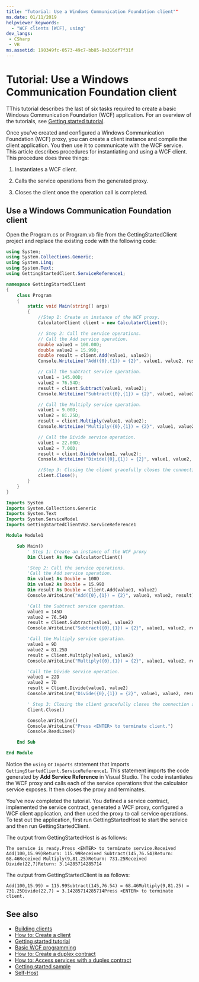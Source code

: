 ```yaml
---
title: "Tutorial: Use a Windows Communication Foundation client""
ms.date: 01/11/2019
helpviewer_keywords:
  - "WCF clients [WCF], using"
dev_langs:
 - CSharp
 - VB
ms.assetid: 190349fc-0573-49c7-bb85-8e316df7f31f
---
```

# Tutorial: Use a Windows Communication Foundation client

TThis tutorial describes the last of six tasks required to create a basic Windows Communication Foundation (WCF) application. For an overview of the tutorials, see [Getting started tutorial](getting-started-tutorial.md).

Once you've created and configured a Windows Communication Foundation (WCF) proxy, you can create a client instance and compile the client application. You then use it to communicate with the WCF service. This article describes procedures for instantiating and using a WCF client. This procedure does three things:

1.  Instantiates a WCF client.

2.  Calls the service operations from the generated proxy.

3.  Closes the client once the operation call is completed.

## Use a Windows Communication Foundation client

Open the Program.cs or Program.vb file from the GettingStartedClient project and replace the existing code with the following code:

```csharp
using System;
using System.Collections.Generic;
using System.Linq;
using System.Text;
using GettingStartedClient.ServiceReference1;

namespace GettingStartedClient
{
    class Program
    {
        static void Main(string[] args)
        {
            //Step 1: Create an instance of the WCF proxy.
            CalculatorClient client = new CalculatorClient();

            // Step 2: Call the service operations.
            // Call the Add service operation.
            double value1 = 100.00D;
            double value2 = 15.99D;
            double result = client.Add(value1, value2);
            Console.WriteLine("Add({0},{1}) = {2}", value1, value2, result);

            // Call the Subtract service operation.
            value1 = 145.00D;
            value2 = 76.54D;
            result = client.Subtract(value1, value2);
            Console.WriteLine("Subtract({0},{1}) = {2}", value1, value2, result);

            // Call the Multiply service operation.
            value1 = 9.00D;
            value2 = 81.25D;
            result = client.Multiply(value1, value2);
            Console.WriteLine("Multiply({0},{1}) = {2}", value1, value2, result);

            // Call the Divide service operation.
            value1 = 22.00D;
            value2 = 7.00D;
            result = client.Divide(value1, value2);
            Console.WriteLine("Divide({0},{1}) = {2}", value1, value2, result);

            //Step 3: Closing the client gracefully closes the connection and cleans up resources.
            client.Close();
        }
    }
}
```

```vb
Imports System
Imports System.Collections.Generic
Imports System.Text
Imports System.ServiceModel
Imports GettingStartedClientVB2.ServiceReference1

Module Module1

    Sub Main()
        ' Step 1: Create an instance of the WCF proxy
        Dim Client As New CalculatorClient()

        'Step 2: Call the service operations.
        'Call the Add service operation.
        Dim value1 As Double = 100D
        Dim value2 As Double = 15.99D
        Dim result As Double = Client.Add(value1, value2)
        Console.WriteLine("Add({0},{1}) = {2}", value1, value2, result)

        'Call the Subtract service operation.
        value1 = 145D
        value2 = 76.54D
        result = Client.Subtract(value1, value2)
        Console.WriteLine("Subtract({0},{1}) = {2}", value1, value2, result)

        'Call the Multiply service operation.
        value1 = 9D
        value2 = 81.25D
        result = Client.Multiply(value1, value2)
        Console.WriteLine("Multiply({0},{1}) = {2}", value1, value2, result)

        'Call the Divide service operation.
        value1 = 22D
        value2 = 7D
        result = Client.Divide(value1, value2)
        Console.WriteLine("Divide({0},{1}) = {2}", value1, value2, result)

        ' Step 3: Closing the client gracefully closes the connection and cleans up resources.
        Client.Close()

        Console.WriteLine()
        Console.WriteLine("Press <ENTER> to terminate client.")
        Console.ReadLine()

    End Sub

End Module
```

Notice the `using` or `Imports` statement that imports `GettingStartedClient.ServiceReference1`. This statement imports the code generated by **Add Service Reference** in Visual Studio. The code instantiates the WCF proxy and calls each of the service operations that the calculator service exposes. It then closes the proxy and terminates.

You've now completed the tutorial. You defined a service contract, implemented the service contract, generated a WCF proxy, configured a WCF client application, and then used the proxy to call service operations. To test out the application, first run GettingStartedHost to start the service and then run GettingStartedClient.

The output from GettingStartedHost is as follows:

```text
The service is ready.Press <ENTER> to terminate service.Received Add(100,15.99)Return: 115.99Received Subtract(145,76.54)Return: 68.46Received Multiply(9,81.25)Return: 731.25Received Divide(22,7)Return: 3.14285714285714
```

The output from GettingStartedClient is as follows:

```text
Add(100,15.99) = 115.99Subtract(145,76.54) = 68.46Multiply(9,81.25) = 731.25Divide(22,7) = 3.14285714285714Press <ENTER> to terminate client.
```

## See also

- [Building clients](building-clients.md)
- [How to: Create a client](how-to-create-a-wcf-client.md)
- [Getting started tutorial](getting-started-tutorial.md)
- [Basic WCF programming](basic-wcf-programming.md)
- [How to: Create a duplex contract](feature-details/how-to-create-a-duplex-contract.md)
- [How to: Access services with a duplex contract](feature-details/how-to-access-services-with-a-duplex-contract.md)
- [Getting started sample](samples/getting-started-sample.md)
- [Self-Host](samples/self-host.md)